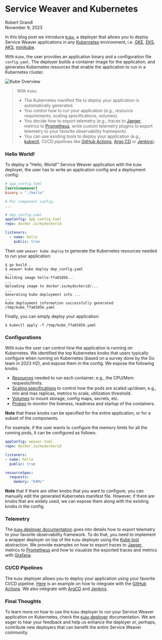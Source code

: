 # Service Weaver and Kubernetes

<div class="blog-author">Robert Grandl</div>
<div class="blog-date">November 9, 2023</div>

In this blog post we introduce [`Kube`][kube_doc], a deployer that allows you to
deploy Service Weaver applications in any [Kubernetes][kubernetes] environment,
i.e. [GKE][gke], [EKS][eks], [AKS][aks], [minikube][minikube].

With `Kube`, the user provides an application binary and a configuration file
`config.yaml`. The deployer builds a container image for the application, and
generates Kubernetes resources that enable the application to run in a Kubernetes
cluster.

![Kube Overview](deployers/kube/kube_overview.png)

>With `Kube`:
>* The Kubernetes manifest file to deploy your application is automatically
generated.
>* You control how to run your application (e.g., resource requirements, scaling
>  specifications, volumes).
>* You decide how to export telemetry (e.g., traces to [Jaeger][jaeger], metrics
  to [Prometheus][prometheus], write custom telemetry plugins to export telemetry to
  your favorite observability framework).
>* You can use existing tools to deploy your application (e.g., [kubectl][kubectl],
  CI/CD pipelines like [GitHub Actions][github_actions], [Argo CD][argocd] or
  [Jenkins][jenkins]).

<h3 class="emphasize-title">Hello World!</h3>

To deploy a "Hello, World!" Service Weaver application with the `Kube` deployer,
the user has to write an application config and a deployment config:

```toml
# app_config.toml
[serviceweaver]
binary = "./hello"

# Per component config.
...
```

```yaml
# dep_config.yaml
appConfig: app_config.toml
repo: docker.io/mydockerid

listeners:
  - name: hello
    public: true
```

Then use `weaver kube deploy` to generate the Kubernetes resources needed to
run your application:

```console
$ go build .
$ weaver kube deploy dep_config.yaml
...
Building image hello:ffa65856...
...
Uploading image to docker.io/mydockerid/...
...
Generating kube deployment info ...
...
kube deployment information successfully generated
/tmp/kube_ffa65856.yaml
```

Finally, you can simply deploy your application:

```console
$ kubectl apply -f /tmp/kube_ffa65856.yaml
```

<h3 class="emphasize-title">Configurations</h3>

With `Kube` the user can control how the application is running on Kubernetes. We
identified the top Kubernetes knobs that users typically configure when running
on Kubernetes (based on a survey done by the Go team in 2023 H2), and expose them
in the config. We expose the following knobs:

* [Resources][kubernetes_res] needed to run each container; e.g., the CPU/Mem requests/limits.
* [Scaling specifications][kubernetes_scaling] to control how the pods are scaled up/down; e.g., min and max replicas, metrics to scale, utilization threshold.
* [Volumes][kubernetes_volumes] to mount storage, config maps, secrets, etc.
* [Probes][kubernetes_probes] to monitor the liveness, readiness and startup of the containers.

**Note** that these knobs can be specified for the entire application, or for
a subset of the components.

For example, if the user wants to configure the memory limits for all the running pods,
it can be configured as follows:

```yaml
appConfig: weaver.toml
repo: docker.io/mydockerid

listeners:
- name: hello
  public: true

resourceSpec:
  requests:
    memory: "64Mi"
```

**Note** that if there are other knobs that you want to configure, you can manually
edit the generated Kubernetes manifest file. However, if there are knobs that are
widely used, we can expose them along with the existing knobs in the config.

<h3 class="emphasize-title">Telemetry</h3>

The [`Kube` deployer documentation][kube_doc_telemetry] goes into details how to
export telemetry to your favorite observability framework. To do that, you need
to implement a wrapper deployer on top of the `Kube` deployer using the
[Kube tool][kube_telemetry_api] abstraction. We provide examples on how to export
traces to [Jaeger][jaeger], metrics to [Prometheus][prometheus] and how to visualize
the exported traces and metrics with [Grafana][grafana].

<h3 class="emphasize-title">CI/CD Pipelines</h3>

The `Kube` deployer allows you to deploy your application using your favorite CI/CD
pipeline. [Here][github_actions] is an example on how to integrate with the
[GitHub Actions][gha]. We also integrate with [ArgCD][argocd] and [Jenkins][jenkins].

<h3 class="emphasize-title">Final Thoughts</h3>

To learn more on how to use the `Kube` deployer to run your Service Weaver application
on Kubernetes, check the [`Kube` deployer][kube_doc] documentation. We are eager
to hear your feedback and help us enhance the deployer or, perhaps, contribute
new deployers that can benefit the entire Service Weaver community.

[aks]: https://azure.microsoft.com/en-us/products/kubernetes-service
[argocd]: https://argoproj.github.io/cd/
[component]: https://serviceweaver.dev/docs.html#components
[eks]: https://aws.amazon.com/eks/
[github_actions]: https://github.com/features/actions
[gke]: https://cloud.google.com/kubernetes-engine
[gke_doc]: https://serviceweaver.dev/docs.html#gke
[gha]: https://github.com/features/actions
[grafana]: https://grafana.com/
[jaeger]: https://www.jaegertracing.io/
[jenkins]: https://www.jenkins.io/
[kubernetes]: https://kubernetes.io/
[kubernetes_res]: https://kubernetes.io/docs/concepts/configuration/manage-resources-containers/
[kubernetes_scaling]: https://kubernetes.io/docs/tasks/run-application/horizontal-pod-autoscale/
[kubernetes_probes]: https://kubernetes.io/docs/tasks/configure-pod-container/configure-liveness-readiness-startup-probes/
[kubernetes_volumes]: https://kubernetes.io/docs/concepts/storage/volumes/
[kubectl]: https://kubernetes.io/docs/reference/kubectl/
[kube_doc]: https://serviceweaver.dev/docs.html#kube
[kube_doc_telemetry]: https://serviceweaver.dev/docs.html#kube-telemetry
[kube_telemetry_api]: https://github.com/thunur/weaver-kube/blob/main/tool/tool.go
[minikube]: https://minikube.sigs.k8s.io/docs/
[prometheus]: https://prometheus.io
